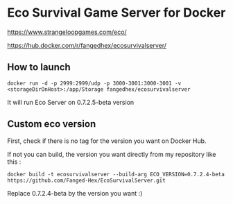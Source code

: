 # Eco Survival Game Server for Docker

https://www.strangeloopgames.com/eco/

https://hub.docker.com/r/fangedhex/ecosurvivalserver/

## How to launch

```
docker run -d -p 2999:2999/udp -p 3000-3001:3000-3001 -v <storageDirOnHost>:/app/Storage fangedhex/ecosurvivalserver
```
It will run Eco Server on 0.7.2.5-beta version

## Custom eco version

First, check if there is no tag for the version you want on Docker Hub.

If not you can build, the version you want directly from my repository like this :

```
docker build -t ecosurvivalserver --build-arg ECO_VERSION=0.7.2.4-beta https://github.com/Fanged-Hex/EcoSurvivalServer.git
```

Replace 0.7.2.4-beta by the version you want :)
